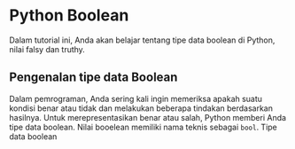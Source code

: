 # Python Boolean

Dalam tutorial ini, Anda akan belajar tentang tipe data boolean di Python, nilai falsy dan truthy.

## Pengenalan tipe data Boolean
Dalam pemrograman, Anda sering kali ingin memeriksa apakah suatu kondisi benar atau tidak dan melakukan beberapa tindakan berdasarkan hasilnya.
Untuk merepresentasikan benar atau salah, Python memberi Anda tipe data boolean. Nilai booelean memiliki nama teknis sebagai `bool`.
Tipe data boolean